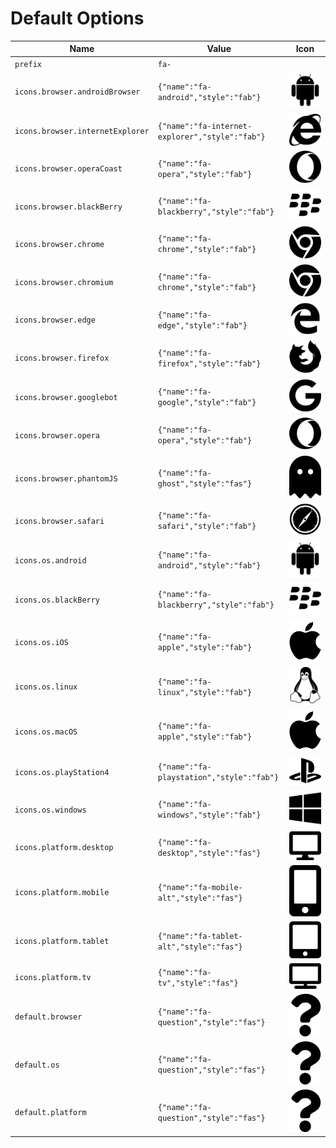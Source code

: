 # Default Options

<link rel="stylesheet" type="text/css" media="all" href=https://cdnjs.cloudflare.com/ajax/libs/font-awesome/5.9.0/css/all.min.css />

Name | Value | Icon
--- | --- | ---
`prefix` | `fa-` |
`icons.browser.androidBrowser` | `{"name":"fa-android","style":"fab"}` | ![android](icons/android.svg)
`icons.browser.internetExplorer` | `{"name":"fa-internet-explorer","style":"fab"}` | ![internet-explorer](icons/internet-explorer.svg)
`icons.browser.operaCoast` | `{"name":"fa-opera","style":"fab"}` | ![opera](icons/opera.svg)
`icons.browser.blackBerry` | `{"name":"fa-blackberry","style":"fab"}` | ![blackberry](icons/blackberry.svg)
`icons.browser.chrome` | `{"name":"fa-chrome","style":"fab"}` | ![chrome](icons/chrome.svg)
`icons.browser.chromium` | `{"name":"fa-chrome","style":"fab"}` | ![chrome](icons/chrome.svg)
`icons.browser.edge` | `{"name":"fa-edge","style":"fab"}` | ![edge](icons/edge.svg)
`icons.browser.firefox` | `{"name":"fa-firefox","style":"fab"}` | ![firefox](icons/firefox.svg)
`icons.browser.googlebot` | `{"name":"fa-google","style":"fab"}` | ![google](icons/google.svg)
`icons.browser.opera` | `{"name":"fa-opera","style":"fab"}` | ![opera](icons/opera.svg)
`icons.browser.phantomJS` | `{"name":"fa-ghost","style":"fas"}` | ![ghost](icons/ghost.svg)
`icons.browser.safari` | `{"name":"fa-safari","style":"fab"}` | ![safari](icons/safari.svg)
`icons.os.android` | `{"name":"fa-android","style":"fab"}` | ![android](icons/android.svg)
`icons.os.blackBerry` | `{"name":"fa-blackberry","style":"fab"}` | ![blackberry](icons/blackberry.svg)
`icons.os.iOS` | `{"name":"fa-apple","style":"fab"}` | ![apple](icons/apple.svg)
`icons.os.linux` | `{"name":"fa-linux","style":"fab"}` | ![linux](icons/linux.svg)
`icons.os.macOS` | `{"name":"fa-apple","style":"fab"}` | ![apple](icons/apple.svg)
`icons.os.playStation4` | `{"name":"fa-playstation","style":"fab"}` | ![playstation](icons/playstation.svg)
`icons.os.windows` | `{"name":"fa-windows","style":"fab"}` | ![windows](icons/windows.svg)
`icons.platform.desktop` | `{"name":"fa-desktop","style":"fas"}` | ![desktop](icons/desktop.svg)
`icons.platform.mobile` | `{"name":"fa-mobile-alt","style":"fas"}` | ![mobile-alt](icons/mobile-alt.svg)
`icons.platform.tablet` | `{"name":"fa-tablet-alt","style":"fas"}` | ![tablet-alt](icons/tablet-alt.svg)
`icons.platform.tv` | `{"name":"fa-tv","style":"fas"}` | ![tv](icons/tv.svg)
`default.browser` | `{"name":"fa-question","style":"fas"}` | ![question](icons/question.svg)
`default.os` | `{"name":"fa-question","style":"fas"}` | ![question](icons/question.svg)
`default.platform` | `{"name":"fa-question","style":"fas"}` | ![question](icons/question.svg)
